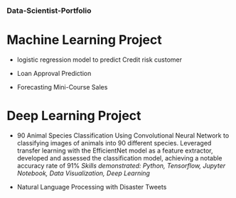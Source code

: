 ### Data-Scientist-Portfolio
# Machine Learning Project

- logistic regression model to predict Credit risk customer

- Loan Approval Prediction

- Forecasting Mini-Course Sales

# Deep Learning Project

- 90 Animal Species Classification
Using Convolutional Neural Network to classifying images of animals into 90 different species. Leveraged transfer learning with the EfficientNet model as a feature extractor,
developed and assessed the classification model, achieving a notable accuracy rate of 91%
*Skills demonstrated: Python, Tensorflow, Jupyter Notebook, Data Visualization, Deep Learning*


- Natural Language Processing with Disaster Tweets 
